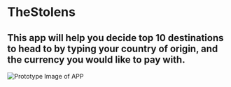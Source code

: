 # TheStolens

## This app will help you decide top 10 destinations to head to by typing your country of origin, and the currency you would like to pay with. 

![Prototype Image of APP]("images/prototype.jpg")
